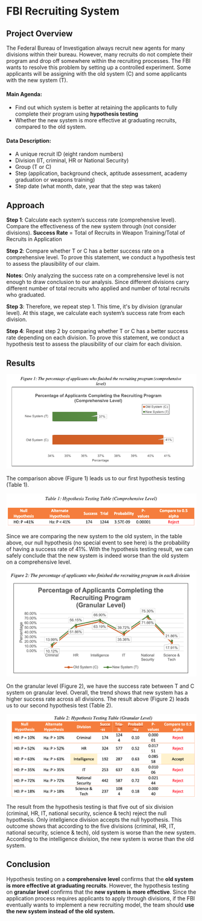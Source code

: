 # FBI Recruiting System

## Project Overview 
The Federal Bureau of Investigation always recruit new agents for many divisions within their bureau. However, many recruits do not complete their program and drop off somewhere within the recruiting processes. The FBI wants to resolve this problem by setting up a controlled experiment. Some applicants will be assigning with the old system (C) and some applicants with the new system (T). 
#### Main Agenda: 
* Find out which system is better at retaining the applicants to fully complete their program using **hypothesis testing**
* Whether the new system is more effective at graduating recruits, compared to the old system. 
#### Data Description: 
* A unique recruit ID (eight random numbers)
* Division (IT, criminal, HR or National Security)
* Group (T or C)
* Step (application, background check, aptitude assessment, academy graduation or weapons training)
* Step date (what month, date, year that the step was taken)

## Approach
**Step 1**: Calculate each system’s success rate (comprehensive level). Compare the effectiveness of the new system through (not consider divisions). 
**Success Rate** = Total of Recruits in Weapon Training/Total of Recruits in Application

**Step 2**: Compare whether T or C has a better success rate on a comprehensive level. To prove this statement, we conduct a hypothesis test to assess the plausibility of our claim. 

**Notes**: Only analyzing the success rate on a comprehensive level is not enough to draw conclusion to our analysis. Since different divisions carry different number of total recruits who applied and number of total recruits who graduated.

**Step 3**: Therefore, we repeat step 1. This time, it's by division (granular level). At this stage, we calculate each system’s success rate from each division.

**Step 4**: Repeat step 2 by comparing whether T or C has a better success rate depending on each division. To prove this statement, we conduct a hypothesis test to assess the plausibility of our claim for each division.

## Results 
![](FBI_newvsold.png)

The comparison above (Figure 1) leads us to our first hypothesis testing (Table 1). 

![](FBI_table_1.png)

Since we are comparing the new system to the old system, in the table above, our null hypothesis (no special event to see here) is the probability of having a success rate of 41%. With the hypothesis testing result, we can safely conclude that the new system is indeed worse than the old system on a comprehensive level. 

![](FBI_Divisions.png)

On the granular level (Figure 2), we have the success rate between T and C system on granular level. Overall, the trend shows that new system has a higher success rate across all divisions. The result above (Figure 2) leads us to our second hypothesis test (Table 2). 
 
 ![](FBI_Table2.png)
 
The result from the hypothesis testing is that five out of six division (criminal, HR, IT, national security, science & tech) reject the null hypothesis. Only intellgience division accepts the null hypothesis. This outcome shows that according to the five divisions (criminal, HR, IT, national security, science & tech), old system is worse than the new system. According to the intelligence division, the new system is worse than the old system.

## Conclusion
Hypothesis testing on a **comprehensive level** confirms that the **old system is more effective at graduating recruits**. However, the hypothesis testing on **granular level** confirms that the **new system is more effective**. Since the application process requires applicants to apply through divisions, if the FBI eventually wants to implement a new recruiting model, the team should **use the new system instead of the old system.**

